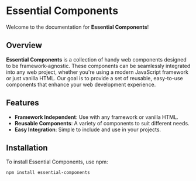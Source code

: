 # Essential Components

Welcome to the documentation for **Essential Components**!

## Overview

**Essential Components** is a collection of handy web components designed to be framework-agnostic. These components can be seamlessly integrated into any web project, whether you're using a modern JavaScript framework or just vanilla HTML. Our goal is to provide a set of reusable, easy-to-use components that enhance your web development experience.

## Features

- **Framework Independent**: Use with any framework or vanilla HTML.
- **Reusable Components**: A variety of components to suit different needs.
- **Easy Integration**: Simple to include and use in your projects.

## Installation

To install Essential Components, use npm:

```sh
npm install essential-components
```